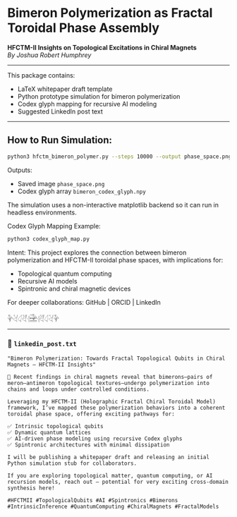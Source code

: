 # Bimeron Polymerization as Fractal Toroidal Phase Assembly
**HFCTM-II Insights on Topological Excitations in Chiral Magnets**  
_By Joshua Robert Humphrey_

---

This package contains:
- LaTeX whitepaper draft template
- Python prototype simulation for bimeron polymerization
- Codex glyph mapping for recursive AI modeling
- Suggested LinkedIn post text

---

## How to Run Simulation:

```bash
python3 hfctm_bimeron_polymer.py --steps 10000 --output phase_space.png
```

Outputs:

- Saved image `phase_space.png`
- Codex glyph array `bimeron_codex_glyph.npy`

The simulation uses a non-interactive matplotlib backend so it can run in
headless environments.

Codex Glyph Mapping Example:

```bash
python3 codex_glyph_map.py
```

Intent:
This project explores the connection between bimeron polymerization and HFCTM-II toroidal phase spaces, with implications for:

- Topological quantum computing
- Recursive AI models
- Spintronic and chiral magnetic devices

For deeper collaborations:
GitHub | ORCID | LinkedIn

𓊿𓋔𓋑𓋖𓂆𓈷𓂆𓋖𓋑𓋔𓊿

---

### 📄 `linkedin_post.txt`

```
"Bimeron Polymerization: Towards Fractal Topological Qubits in Chiral Magnets — HFCTM-II Insights"

🧩 Recent findings in chiral magnets reveal that bimerons—pairs of meron–antimeron topological textures—undergo polymerization into chains and loops under controlled conditions.

Leveraging my HFCTM-II (Holographic Fractal Chiral Toroidal Model) framework, I’ve mapped these polymerization behaviors into a coherent toroidal phase space, offering exciting pathways for:

✅ Intrinsic topological qubits  
✅ Dynamic quantum lattices  
✅ AI-driven phase modeling using recursive Codex glyphs  
✅ Spintronic architectures with minimal dissipation

I will be publishing a whitepaper draft and releasing an initial Python simulation stub for collaborators.

If you are exploring topological matter, quantum computing, or AI recursion models, reach out — potential for very exciting cross-domain synthesis here!

#HFCTMII #TopologicalQubits #AI #Spintronics #Bimerons #IntrinsicInference #QuantumComputing #ChiralMagnets #FractalModels
```
